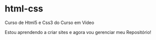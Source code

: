# html-css
 Curso de Html5 e Css3 do Curso em Vídeo

 Estou aprendendo a criar sites e agora vou gerenciar meu Repositório!
